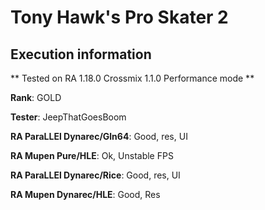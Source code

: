 # Tony Hawk's Pro Skater 2 

## Execution information


** Tested on RA 1.18.0 Crossmix 1.1.0 Performance mode **


**Rank**: GOLD


**Tester**: JeepThatGoesBoom



**RA ParaLLEl Dynarec/Gln64**: Good, res, UI


**RA Mupen Pure/HLE**: Ok, Unstable FPS


**RA ParaLLEl Dynarec/Rice**: Good, res, UI


**RA Mupen Dynarec/HLE**: Good, Res